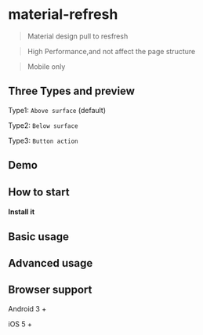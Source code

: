 # material-refresh

> Material design pull to resfresh

> High Performance,and not affect the page structure

> Mobile only

## Three Types and preview

Type1: `Above surface` (default)

Type2: `Below surface`

Type3: `Button action`

## Demo

## How to start

#### Install it

## Basic usage

## Advanced usage

## Browser support

Android 3 +

iOS 5 +
